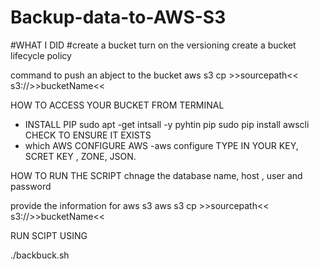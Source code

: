 # Backup-data-to-AWS-S3
#WHAT I DID 
#create a bucket 
turn on the versioning 
create a bucket lifecycle policy 

command to push  an abject to the bucket 
aws s3 cp >>sourcepath<< s3://>>bucketName<<

HOW TO ACCESS YOUR BUCKET FROM TERMINAL
- INSTALL PIP 
 sudo apt -get intsall -y pyhtin pip
 sudo pip install awscli
 CHECK TO ENSURE IT EXISTS
 - which AWS
 CONFIGURE AWS
 -aws configure
 TYPE IN YOUR KEY, SCRET KEY , ZONE, JSON.
 
 HOW TO RUN THE SCRIPT 
 chnage the  database name, host , user and password 
 
 provide the information for aws s3 
 aws s3 cp >>sourcepath<< s3://>>bucketName<<
 
 RUN SCIPT USING 
 
 ./backbuck.sh
 
 
